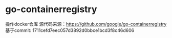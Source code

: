 # go-containerregistry
操作docker仓库
源代码来源：https://github.com/google/go-containerregistry
基于commit: 1711cefd7eec057d3892d0bbce1bcd3f8c46d606
